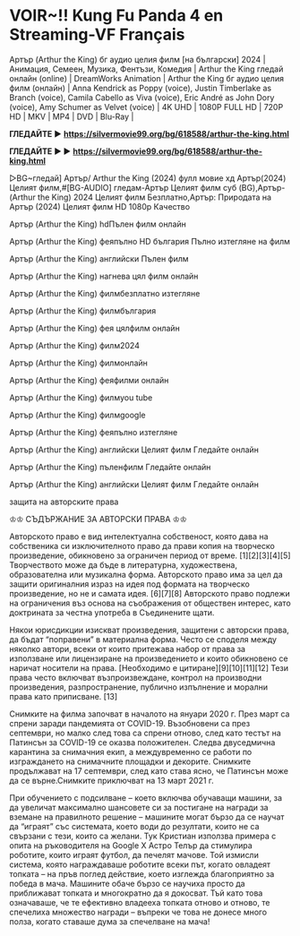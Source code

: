 # VOIR~!! Kung Fu Panda 4 en Streaming-VF Français
Артър (Arthur the King) бг аудио целия филм [на български] 2024 | Анимация, Семеен, Музика, Фентъзи, Комедия | Arthur the King гледай онлайн (online) | DreamWorks Animation | Arthur the King бг аудио целия филм (онлайн) | Anna Kendrick as Poppy (voice), Justin Timberlake as Branch (voice), Camila Cabello as Viva (voice), Eric André as John Dory (voice), Amy Schumer as Velvet (voice) | 4K UHD | 1080P FULL HD | 720P HD | MKV | MP4 | DVD | Blu-Ray |

**ГЛЕДАЙТЕ ▶️** **https://silvermovie99.org/bg/618588/arthur-the-king.html**

**ГЛЕДАЙТЕ ▶️ ▶️** **https://silvermovie99.org/bg/618588/arthur-the-king.html**

▷BG~гледай] Артър/ Arthur the King (2024) фулл мовие хд Артър(2024) Целият филм,#[BG-AUDIO] гледам-Артър Целият филм суб (BG),Артър-(Arthur the King) 2024 Целият филм Безплатно,Артър: Природата на Артър (2024) Целият филм HD 1080p Качество

Артър (Arthur the King) hdПълен филм онлайн

Артър (Arthur the King) феяпълно HD българия Пълно изтегляне на филм

Артър (Arthur the King) английски Пълен филм

Артър (Arthur the King) нагнева цял филм онлайн

Артър (Arthur the King) филмбезплатно изтегляне

Артър (Arthur the King) филмбългария

Артър (Arthur the King) фея цялфилм онлайн

Артър (Arthur the King) филм2024

Артър (Arthur the King) филмонлайн

Артър (Arthur the King) феяфилми онлайн

Артър (Arthur the King) филмyou tube

Артър (Arthur the King) филмgoogle

Артър (Arthur the King) феяпълно изтегляне

Артър (Arthur the King) английски Целият филм Гледайте онлайн

Артър (Arthur the King) пъленфилм Гледайте онлайн

Артър (Arthur the King) английски Целият филм Гледайте онлайн

защита на авторските права

♔♔ СЪДЪРЖАНИЕ ЗА АВТОРСКИ ПРАВА ♔♔

Авторското право е вид интелектуална собственост, която дава на собственика си изключителното право да прави копия на творческо произведение, обикновено за ограничен период от време. [1][2][3][4][5] Творчеството може да бъде в литературна, художествена, образователна или музикална форма. Авторското право има за цел да защити оригиналния израз на идея под формата на творческо произведение, но не и самата идея. [6][7][8] Авторското право подлежи на ограничения въз основа на съображения от обществен интерес, като доктрината за честна употреба в Съединените щати.

Някои юрисдикции изискват произведения, защитени с авторски права, да бъдат “поправени” в материална форма. Често се споделя между няколко автори, всеки от които притежава набор от права за използване или лицензиране на произведението и които обикновено се наричат носители на права. [Необходимо е цитиране][9][10][11][12] Тези права често включват възпроизвеждане, контрол на производни произведения, разпространение, публично изпълнение и морални права като приписване. [13]

Снимките на филма започват в началото на януари 2020 г. През март са спрени заради пандемията от COVID-19. Възобновени са през септември, но малко след това са спрени отново, след като тестът на Патинсън за COVID-19 се оказва положителен. Следва двуседмична карантина за снимачния екип, а междувременно се работи по изграждането на снимачните площадки и декорите. Снимките продължават на 17 септември, след като става ясно, че Патинсън може да се върне.Снимките приключват на 13 март 2021 г.

При обучението с подсилване – което включва обучаващи машини, за да увеличат максимално шансовете си за постигане на награди за вземане на правилното решение – машините могат бързо да се научат да “играят” със системата, което води до резултати, които не са свързани с тези, които са желани. Тук Кристиан използва примера с опита на ръководителя на Google X Астро Телър да стимулира роботите, които играят футбол, да печелят мачове. Той измисли система, която награждаваше роботите всеки път, когато овладеят топката – на пръв поглед действие, което изглежда благоприятно за победа в мача. Машините обаче бързо се научиха просто да приближават топката и многократно да я докосват. Тъй като това означаваше, че те ефективно владееха топката отново и отново, те спечелиха множество награди – въпреки че това не донесе много полза, когато ставаше дума за спечелване на мача!
